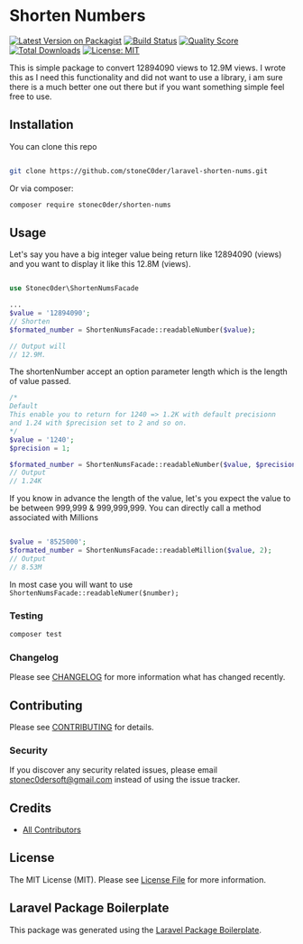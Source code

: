 # Shorten Numbers

[![Latest Version on Packagist](https://img.shields.io/packagist/v/stonec0der/shorten-nums.svg?style=flat-square)](https://packagist.org/packages/stonec0der/shorten-nums)
[![Build Status](https://img.shields.io/travis/stonec0der/laravel-shorten-nums/master.svg?style=flat-square)](https://travis-ci.org/stoneC0der/laravel-shorten-nums)
[![Quality Score](https://img.shields.io/scrutinizer/g/stoneC0der/laravel-shorten-nums.svg?style=flat-square)](https://scrutinizer-ci.com/g/stoneC0der/laravel-shorten-nums)
[![Total Downloads](https://img.shields.io/packagist/dt/stonec0der/shorten-nums.svg?style=flat-square)](https://packagist.org/packages/stonec0der/shorten-nums)
[![License: MIT](https://img.shields.io/badge/License-MIT-yellow.svg)](https://opensource.org/licenses/MIT)

This is simple package to convert 12894090 views to 12.9M views. I wrote this as I need this functionality and did not want to use a library, i am sure there is a much better one out there but if you want something simple feel free to use.

## Installation

You can clone this repo

```bash

git clone https://github.com/stoneC0der/laravel-shorten-nums.git
```

Or via composer:

```bash
composer require stonec0der/shorten-nums
```

## Usage

Let's say you have a big integer value being return like 12894090 (views) and you want to display it like this 12.8M (views).

```php

use Stonec0der\ShortenNumsFacade

...
$value = '12894090';
// Shorten
$formated_number = ShortenNumsFacade::readableNumber($value);

// Output will
// 12.9M.
```

The shortenNumber accept an option parameter length which is the length of value passed.

```php
/*
Default
This enable you to return for 1240 => 1.2K with default precisionn
and 1.24 with $precision set to 2 and so on.
*/
$value = '1240';
$precision = 1;

$formated_number = ShortenNumsFacade::readableNumber($value, $precision=2);
// Output
// 1.24K
```

If you know in advance the length of the value, let's you expect the value to be between 999,999 & 999,999,999.
You can directly call a method associated with Millions

```php

$value = '8525000';
$formated_number = ShortenNumsFacade::readableMillion($value, 2);
// Output
// 8.53M
```

In most case you will want to use ```ShortenNumsFacade::readableNumer($number);```

### Testing

``` bash
composer test
```

### Changelog

Please see [CHANGELOG](CHANGELOG.md) for more information what has changed recently.

## Contributing

Please see [CONTRIBUTING](CONTRIBUTING.md) for details.

### Security

If you discover any security related issues, please email stonec0dersoft@gmail.com instead of using the issue tracker.

## Credits

- [All Contributors](../../contributors)

## License

The MIT License (MIT). Please see [License File](LICENSE.md) for more information.

## Laravel Package Boilerplate

This package was generated using the [Laravel Package Boilerplate](https://laravelpackageboilerplate.com).
